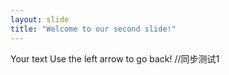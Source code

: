 ```yaml
---
layout: slide
title: "Welcome to our second slide!"
---
```

Your text
Use the left arrow to go back!
//同步测试1